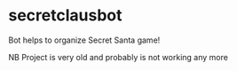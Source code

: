 # secretclausbot
Bot helps to organize Secret Santa game!

NB Project is very old and probably is not working any more

